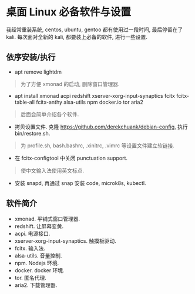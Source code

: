 # 桌面 Linux 必备软件与设置

我经常重装系统, centos, ubuntu, gentoo 都有使用过一段时间, 最后停留在了 kali. 每次面对全新的 kali, 都要装上必备的软件, 进行一些设置.

## 依序安装/执行

- apt remove lightdm 
> 为了方便 xmonad 的启动, 删除窗口管理器.

- apt install xmonad acpi redshift xserver-xorg-input-synaptics fcitx fcitx-table-all fcitx-anthy alsa-utils npm docker.io tor aria2
> 后面会简单介绍各个软件.

- 拷贝设置文件. 克隆 https://github.com/derekchuank/debian-config, 执行 bin/restore.sh. 
> 为 profile.sh, bash.bashrc, .xinitrc, .vimrc 等设置文件建立软链接.

- 在 fcitx-configtool 中关闭 punctuation support.
> 使中文输入法使用英文标点.

- 安装 snapd, 再通过 snap 安装 code, microk8s, kubectl.

## 软件简介

- xmonad. 平铺式窗口管理器.
- redshift. 让屏幕变黄.
- acpi. 电源接口.
- xserver-xorg-input-synaptics. 触摸板驱动.
- fcitx. 输入法.
- alsa-utils. 音量控制.
- npm. Nodejs 环境.
- docker. docker 环境.
- tor. 匿名代理.
- aria2. 下载管理器.
